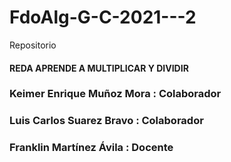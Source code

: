 # FdoAlg-G-C-2021---2
Repositorio
#### REDA APRENDE A MULTIPLICAR Y DIVIDIR
### Keimer Enrique Muñoz Mora : Colaborador
### Luis Carlos Suarez Bravo : Colaborador
### Franklin Martínez Ávila : Docente
